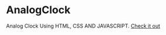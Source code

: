 # AnalogClock
Analog Clock Using HTML, CSS AND JAVASCRIPT.
[Check it out](https://quizzical-curran-2eab8d.netlify.app)
